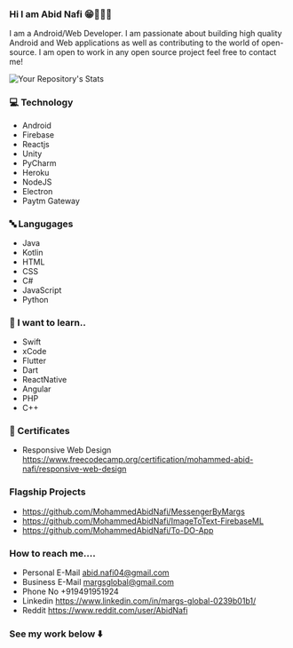 ### Hi I am Abid Nafi 😁🧑🏻‍💻

I am a Android/Web Developer. I am passionate about building high quality Android and Web applications as well as contributing to the world of open-source. I am open to work in any open source project feel free to contact me!

![Your Repository's Stats](https://github-readme-stats.vercel.app/api?username=MohammedAbidNafi&show_icons=true)

### 💻 Technology
* Android
* Firebase
* Reactjs
* Unity
* PyCharm
* Heroku
* NodeJS
* Electron
* Paytm Gateway


### 🔤 Langugages
* Java
* Kotlin
* HTML
* CSS
* C#
* JavaScript
* Python

### 🏫 I want to learn..

* Swift
* xCode
* Flutter
* Dart
* ReactNative
* Angular
* PHP
* C++

### 📜 Certificates
* Responsive Web Design https://www.freecodecamp.org/certification/mohammed-abid-nafi/responsive-web-design

### Flagship Projects

* https://github.com/MohammedAbidNafi/MessengerByMargs
* https://github.com/MohammedAbidNafi/ImageToText-FirebaseML
* https://github.com/MohammedAbidNafi/To-DO-App

### How to reach me....
* Personal E-Mail abid.nafi04@gmail.com
* Business E-Mail margsglobal@gmail.com
* Phone No +919491951924
* Linkedin https://www.linkedin.com/in/margs-global-0239b01b1/
* Reddit https://www.reddit.com/user/AbidNafi


### See my work below   ⬇️



<!--
**MohammedAbidNafi/MohammedAbidNafi** is a ✨ _special_ ✨ repository because its `README.md` (this file) appears on your GitHub profile.

Here are some ideas to get you started:

- 🔭 I’m currently working on ...
- 🌱 I’m currently learning ...
- 👯 I’m looking to collaborate on ...
- 🤔 I’m looking for help with ...
- 💬 Ask me about ...
- 📫 How to reach me: ...
- 😄 Pronouns: ...
- ⚡ Fun fact: ...
-->
